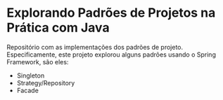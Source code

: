 # Explorando Padrões de Projetos na Prática com Java

Repositório com as implementações dos padrões de projeto. Especificamente, este projeto explorou alguns padrões usando o Spring Framework, são eles:

- Singleton
- Strategy/Repository
- Facade